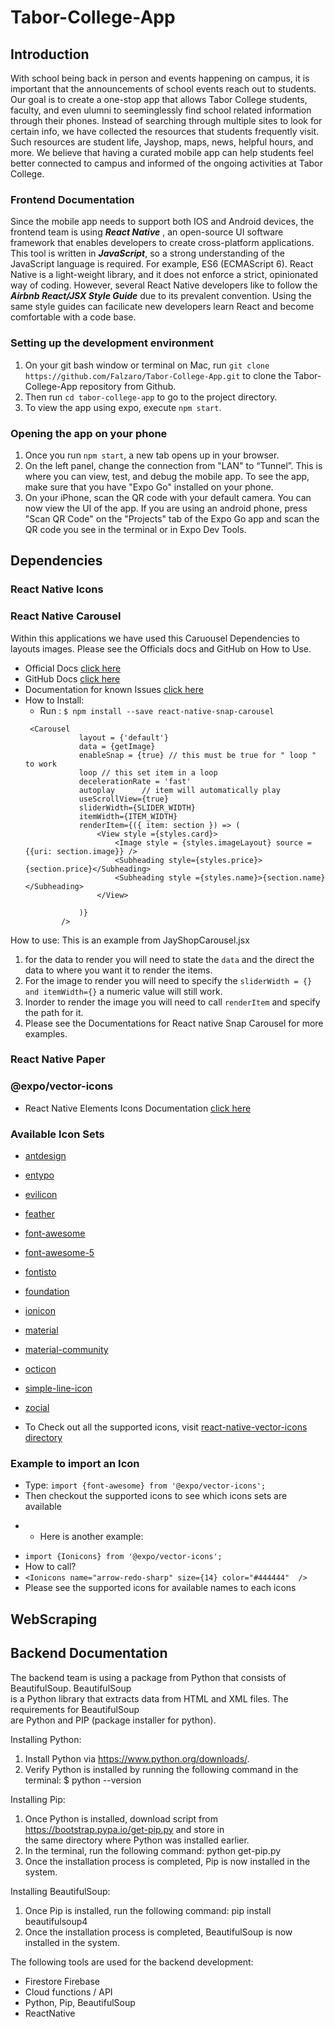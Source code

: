 # Tabor-College-App
## Introduction
With school being back in person and events happening on campus, it is important that the announcements of school events reach out to students. Our goal is to create a one-stop app that allows Tabor College students, faculty, and even ulumni to seeminglessly find school related information through their phones. Instead of searching through multiple sites to look for certain info, we have collected the resources that students frequently visit. Such resources are student life, Jayshop, maps, news, helpful hours, and more. We believe that having a curated mobile app can help students feel better connected to campus and informed of the ongoing activities at Tabor College. 

### Frontend Documentation
Since the mobile app needs to support both IOS and Android devices, the frontend team is using ***React Native*** , an open-source UI software framework that enables developers to create cross-platform applications. This tool is written in ***JavaScript***, so a strong understanding of the JavaScript language is required. For example, ES6 (ECMAScript 6). React Native is a light-weight library, and it does not enforce a strict, opinionated way of coding. However, several React Native developers like to follow the ***Airbnb React/JSX Style Guide*** due to its prevalent convention. Using the same style guides can facilicate new developers learn React and become comfortable with a code base.


### Setting up the development environment
1. On your git bash window or terminal on Mac, run `git clone https://github.com/Falzaro/Tabor-College-App.git` to clone the Tabor-College-App repository from Github.
2. Then run `cd tabor-college-app` to go to the project directory.
3. To view the app using expo, execute `npm start`.

### Opening the app on your phone

1. Once you run `npm start`, a new tab opens up in your browser. 
2. On the left panel, change the connection from "LAN" to “Tunnel”. This is where you can view, test, and debug the mobile app. To see the app, make sure that you have "Expo Go" installed on your phone.
3. On your iPhone, scan the QR code with your default camera. You can now view the UI of the app. If you are using an android phone, press "Scan QR Code" on the "Projects" tab of the Expo Go app and scan the QR code you see in the terminal or in Expo Dev Tools.

## Dependencies
### React Native Icons 
### React Native Carousel
Within this applications we have used this Caruousel Dependencies to layouts images. Please see the Officials docs and GitHub on How to Use.
- Official Docs [click here](https://www.npmjs.com/package/react-native-snap-carousel)
- GitHub Docs [click here](https://github.com/meliorence/react-native-snap-carousel)
- Documentation for known Issues [click here](https://github.com/meliorence/react-native-snap-carousel/blob/master/doc/KNOWN_ISSUES.md)
- How to Install: 
    - Run : `$ npm install --save react-native-snap-carousel`
    ```
     <Carousel 
                layout = {'default'}
                data = {getImage}
                enableSnap = {true} // this must be true for " loop " to work
                loop // this set item in a loop 
                decelerationRate = 'fast'
                autoplay	  // item will automatically play
                useScrollView={true}
                sliderWidth={SLIDER_WIDTH}
                itemWidth={ITEM_WIDTH}
                renderItem={({ item: section }) => (
                    <View style ={styles.card}>  
                        <Image style = {styles.imageLayout} source = {{uri: section.image}} />
                        <Subheading style={styles.price}>{section.price}</Subheading>
                        <Subheading style ={styles.name}>{section.name}</Subheading>
                    </View>
                   
                )}
            />
    ```
How to use: This is an example from JayShopCarousel.jsx 
1.  for the data to render you will need to state the `data` and the direct the data to where you want it to render the items. 
2.  For the image to render you will need to specify the `sliderWidth = {} and itemWidth={}` a numeric value will still work.
3.  Inorder to render the image you will need to call `renderItem` and specify the path for it.
4.  Please see the Documentations for React native Snap Carousel for more examples.
### React Native Paper
### 
### @expo/vector-icons
- React Native Elements Icons Documentation [click here](https://docs.expo.dev/guides/icons/#expovector-icons)

### Available Icon Sets
- [antdesign](https://ant.design/components/icon/)
- [entypo](http://www.entypo.com/)
- [evilicon](http://evil-icons.io/)
- [feather](https://feathericons.com/)
- [font-awesome](https://fontawesome.com/v4.7.0/)
- [font-awesome-5](https://fontawesome.com/)
- [fontisto](https://www.fontisto.com/icons)
- [foundation](http://zurb.com/playground/foundation-icon-fonts-3)
- [ionicon](http://ionicons.com/)
- [material](https://material.io/tools/icons)
- [material-community](https://materialdesignicons.com/)
- [octicon](https://octicons.github.com/)
- [simple-line-icon](https://simplelineicons.github.io/)
- [zocial](http://weloveiconfonts.com/)

- To Check out all the supported icons, visit [react-native-vector-icons directory](https://oblador.github.io/react-native-vector-icons/)

### Example to import an Icon 
- Type: `import {font-awesome} from '@expo/vector-icons';`
- Then checkout the supported icons to see which icons sets are available
* * Here is another example: 
- `import {Ionicons} from '@expo/vector-icons';`
- How to call? 
- ` <Ionicons name="arrow-redo-sharp" size={14} color="#444444"  /> `
- Please see the supported icons for available names to each icons

## WebScraping 
## Backend Documentation
The backend team is using a package from Python that consists of BeautifulSoup. BeautifulSoup </br>
is a Python library that extracts data from HTML and XML files. The requirements for BeautifulSoup </br>
are Python and PIP (package installer for python). </br>

Installing Python: </br>
1. Install Python via https://www.python.org/downloads/.
2. Verify Python is installed by running the following command in the terminal: $ python --version

Installing Pip: </br>
1. Once Python is installed, download script from https://bootstrap.pypa.io/get-pip.py and store in </br>
the same directory where Python was installed earlier.
2. In the terminal, run the following command: python get-pip.py
3. Once the installation process is completed, Pip is now installed in the system.

Installing BeautifulSoup: </br>
1. Once Pip is installed, run the following command: pip install beautifulsoup4
2. Once the installation process is completed, BeautifulSoup is now installed in the system.

The following tools are used for the backend development: </br>
- Firestore Firebase
- Cloud functions / API
- Python, Pip, BeautifulSoup
- ReactNative
